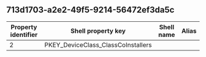 ## 713d1703-a2e2-49f5-9214-56472ef3da5c

Property identifier | Shell property key | Shell name | Alias
--- | --- | --- | ---
2 | PKEY_DeviceClass_ClassCoInstallers |  | 

